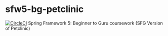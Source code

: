 # sfw5-bg-petclinic
[![CircleCI](https://circleci.com/gh/bettyjohb/sfw5-bg-petclinic/tree/main.svg?style=svg)](https://circleci.com/gh/bettyjohb/sfw5-bg-petclinic/tree/main)
Spring Framework 5:  Beginner to Guru coursework (SFG Version of Petclinic)
